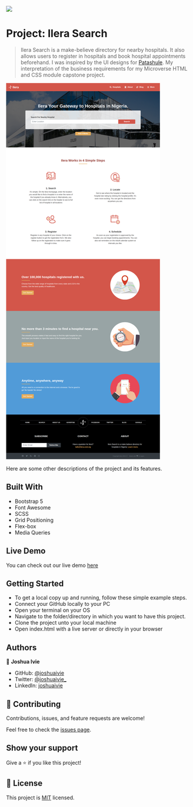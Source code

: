 ![](https://img.shields.io/badge/Microverse-blueviolet)

# Project: Ilera Search

> Ilera Search is a make-believe directory for nearby hospitals. It also allows users to register in hospitals and book hospital appointments beforehand. I was inspired by the UI designs for [Patashule](https://www.behance.net/gallery/25563385/PatashuleKE). My interpretation of the business requirements for my Microverse HTML and CSS module capstone project.

![screenshot](./screenshot.png?raw=true "Screenshot")

Here are some other descriptions of the project and its features.

## Built With

- Bootstrap 5
- Font Awesome
- SCSS
- Grid Positioning
- Flex-box
- Media Queries

## Live Demo

You can check out our live demo [here](https://joshuaivie.github.io/mv-wk4_Ilera-Search/)

## Getting Started

- To get a local copy up and running, follow these simple example steps.
- Connect your GitHub locally to your PC
- Open your terminal on your OS
- Navigate to the folder/directory in which you want to have this project.
- Clone the project unto your local machine
- Open index.html with a live server or directly in your browser

## Authors

👤 **Joshua Ivie**

- GitHub: [@joshuaivie](https://github.com/joshuaivie)
- Twitter: [@joshuaivie\_](https://twitter.com/joshuaivie_)
- LinkedIn: [joshuaivie](https://linkedin.com/in/joshuaivie)

## 🤝 Contributing

Contributions, issues, and feature requests are welcome!

Feel free to check the [issues page](issues/).

## Show your support

Give a ⭐️ if you like this project!

## 📝 License

This project is [MIT](lic.url) licensed.
